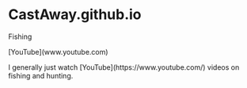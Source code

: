 # CastAway.github.io
Fishing
<p> [YouTube](www.youtube.com)</p>
<p>I generally just watch [YouTube](https://www.youtube.com/) videos on fishing and hunting.<img src="https://www.wildtrout.org/imager/general/111/rainbow_trout_983c404359247ecee4033ec1e6bdab0c.jpg" alt=""> <img src="https://wp.themeateater.com/wp-content/uploads/2020/05/how-to-age-a-buck.jpg" alt=""> </p>
